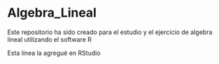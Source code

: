 # Algebra_Lineal
Este repositorio ha sido creado para el estudio y el ejercicio de algebra lineal utilizando el software R

Esta línea la agregué en RStudio
